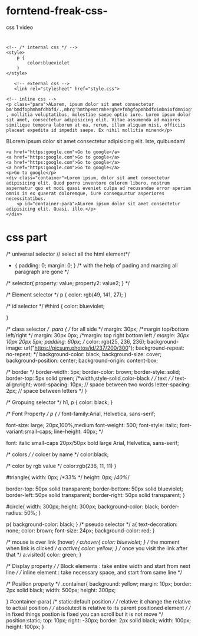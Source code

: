 # forntend-freak-css-
css 1 video

<h1><html part/></h1>


    
<!DOCTYPE html>
<html lang="en">
<head>
    <meta charset="UTF-8">
    <meta name="viewport" content="width=device-width, initial-scale=1.0">
    <title>CSS tutorial</title>

    <!-- /* internal css */ -->
    <style>
        p {
            color:blueviolet
        }
    </style>

       <!-- external css -->
       <link rel="stylesheet" href="style.css">

</head>
<body>

    <!-- inline css -->
    <p class="para">ALorem, ipsum dolor sit amet consectetur bm'bmdfophmhmfdhbfd/.,mhrg'hmthpemtrmherghrefmhgfopmhbdfoimbniofdmniogfgnnm , mollitia voluptatibus, molestiae saepe optio iure. Lorem ipsum dolor sit amet, consectetur adipisicing elit. Vitae assumenda ad maiores similique tempora laborum at ea, rerum, illum aliquam nisi, officiis placeat expedita id impedit saepe. Ex nihil mollitia minend</p>
   <p id="third">BLorem ipsum dolor sit amet consectetur adipisicing elit. Iste, quibusdam!</p>
   <!-- <p id="triangle"></p>
   <p id="circle"></p> -->

    <a href="https:google.com">Go to google</a>
    <a href="https:google.com">Go to google</a>
    <a href="https:google.com">Go to google</a>
    <a href="https:google.com">Go to google</a>
    <p>Go to google</p>
    <div class="container">Lorem ipsum, dolor sit amet consectetur adipisicing elit. Quod porro inventore dolorem libero, nostrum aspernatur quo et modi quasi eveniet culpa ad recusandae error aperiam omnis in ex quaerat doloremque, iure consequuntur asperiores necessitatibus.
        <p id="container-para">ALorem ipsum dolor sit amet consectetur adipisicing elit. Quasi, illo.</p>
    </div>
</body>
</html>






<h1>css part</h1>






/* universal selector // select all the html element*/
* {
  padding: 0;
  margin: 0;
}
/* with the  help of pading and marzing all paragraph are gone */

/* selector{
    property:  value;
    property2:   value2;
} */

/* Element selector  */
p {
  color: rgb(49, 141, 27);
}

/* id selector */
#third {
  color: blueviolet;
  
}

/* class selector */
.para {
    /* for all side */
   margin: 30px; 
  /*margin  top/bottom    left/right */
  margin: 30px 0px; 
  /*margin: top right bottom  left */
   margin: 30px 10px 20px 5px; 
   padding: 60px; 
  /* color: rgb(25, 236, 236);
  background-image: url("https://picsum.photos/id/237/200/300");
  background-repeat: no-repeat; */
  background-color: black;
  background-size: cover;
  background-position: center;
  background-origin: content-box;

  /* border */
  border-width: 5px;
  border-color: brown;
  border-style: solid;
  border-top: 5px solid green;                           /*width,style-solid,color-black */
     /* text */
  /* text-align:right;
  word-spacing: 10px;  //  space between two words
  letter-spacing: 2px;    // space between letters
 */
}

/*  Gropuing selector */
h1,
p {
  color: black;
}

/* Font Property */
p {
  /* font-family:Arial, Helvetica, sans-serif;

   font-size: large;                                20px,100%,medium 
   font-weight: 500;
   font-style: italic;
   font-variant:small-caps;
   line-height: 40px;  */

  font: italic small-caps 20px/50px  bold large Arial, Helvetica, sans-serif;

  /* colors */
  /* coloer by name */
  color:black;
   
  /* color by rgb value */
  color:rgb(236, 11, 11)
}

#triangle{
  width: 0px;                                 /*33% */
  height: 0px;                         /*40%*/
  
  border-top: 50px solid transparent;
  border-bottom: 50px solid blueviolet;
  border-left: 50px solid transparent;
  border-right: 50px solid transparent;
}


#circle{
  width: 300px;
  height: 300px;
  background-color: black;
  border-radius: 50%;
}

p{
  background-color: black;
}
/* pseudo selector */
a{
  text-decoration: none;
  color: brown;
  font-size: 24px;
  background-color: red;
}

/* mouse is over link   (hover) */
  a:hover{
    color: blueviolet;
  }
  /* the moment when link is clicked */
  a:active{
     color: yellow;
  }
  /* once you visit the link after that */
   a:visited{
      color: green;
   }

   /* Display property */
/* Block elements : take entire width and start from next line */
   /* inline element : take necessary space, and start from same line */

   /* Position property */
   .container{
    background: yellow;
    margin: 10px;
    border: 2px solid black;
    width: 500px;
    height: 300px;

   }
   #container-para{
        /* static:default position */
      /* relative: it change the relative to actual position */
      /* absolute:it is relative to its parent positioned element */
      /* in fixed things postion is fixed  you can scroll but it is not move */
    position:static;
    top: 10px;
    right: -30px;
    border: 2px solid black;
    width: 100px;
    height: 100px;
   }
